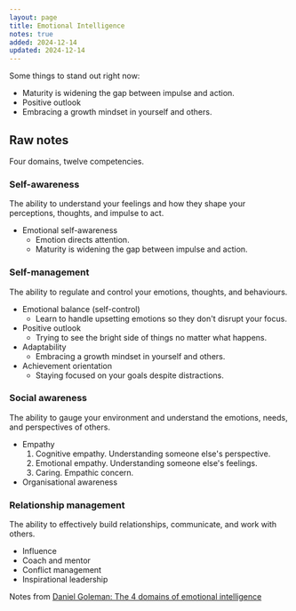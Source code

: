 ```yaml
---
layout: page
title: Emotional Intelligence
notes: true
added: 2024-12-14
updated: 2024-12-14
---
```


Some things to stand out right now: 

- Maturity is widening the gap between impulse and action.
- Positive outlook
- Embracing a growth mindset in yourself and others.

## Raw notes

Four domains, twelve competencies.

### Self-awareness

The ability to understand your feelings and how they shape your perceptions, thoughts, and impulse to act.

- Emotional self-awareness
    - Emotion directs attention.
    - Maturity is widening the gap between impulse and action.

### Self-management

The ability to regulate and control your emotions, thoughts, and behaviours.

- Emotional balance (self-control)
    - Learn to handle upsetting emotions so they don't disrupt your focus.
- Positive outlook
     - Trying to see the bright side of things no matter what happens.
- Adaptability
    - Embracing a growth mindset in yourself and others.
- Achievement orientation
    - Staying focused on your goals despite distractions.

### Social awareness

The ability to gauge your environment and understand the emotions, needs, and perspectives of others.

- Empathy
    1. Cognitive empathy. Understanding someone else's perspective.
    2. Emotional empathy. Understanding someone else's feelings.
    3. Caring. Empathic concern.
- Organisational awareness

### Relationship management

The ability to effectively build relationships, communicate, and work with others.

- Influence
- Coach and mentor
- Conflict management
- Inspirational leadership

Notes from [Daniel Goleman: The 4 domains of emotional intelligence](https://www.youtube.com/watch?v=erfgEHHfFkU)